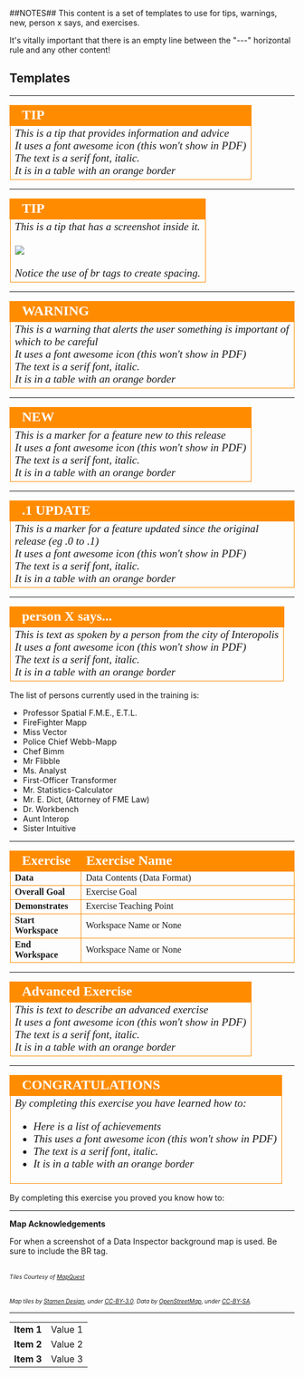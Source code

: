 ##NOTES##
This content is a set of templates to use for tips, warnings, new, person x says, and exercises.

It's vitally important that there is an empty line between the "---" horizontal rule and any other content!



## Templates ##

---

<!--Tip Section--> 

<table style="border-spacing: 0px">
<tr>
<td style="vertical-align:middle;background-color:darkorange;border: 2px solid darkorange">
<i class="fa fa-info-circle fa-lg fa-pull-left fa-fw" style="color:white;padding-right: 12px;vertical-align:text-top"></i>
<span style="color:white;font-size:x-large;font-weight: bold;font-family:serif">TIP</span>
</td>
</tr>

<tr>
<td style="border: 1px solid darkorange">
<span style="font-family:serif; font-style:italic; font-size:larger">
This is a tip that provides information and advice
<br>It uses a font awesome icon (this won't show in PDF)
<br>The text is a serif font, italic.
<br>It is in a table with an orange border
</span>
</td>
</tr>
</table>

---

<!--Tip Section--> 

<table style="border-spacing: 0px">
<tr>
<td style="vertical-align:middle;background-color:darkorange;border: 2px solid darkorange">
<i class="fa fa-info-circle fa-lg fa-pull-left fa-fw" style="color:white;padding-right: 12px;vertical-align:text-top"></i>
<span style="color:white;font-size:x-large;font-weight: bold;font-family:serif">TIP</span>
</td>
</tr>

<tr>
<td style="border: 1px solid darkorange">
<span style="font-family:serif; font-style:italic; font-size:larger">
This is a tip that has a screenshot inside it.
<br><br><img src="./DesktopBasic1Basics/Images/Img1.07.WorkbenchInterfaceMenuToolbar.png">
<br><br>Notice the use of br tags to create spacing.
</span>
</td>
</tr>
</table>

---

<!--Warning Section--> 

<table style="border-spacing: 0px">
<tr>
<td style="vertical-align:middle;background-color:darkorange;border: 2px solid darkorange">
<i class="fa fa-exclamation-triangle fa-lg fa-pull-left fa-fw" style="color:white;padding-right: 12px;vertical-align:text-top"></i>
<span style="color:white;font-size:x-large;font-weight: bold;font-family:serif">WARNING</span>
</td>
</tr>

<tr>
<td style="border: 1px solid darkorange">
<span style="font-family:serif; font-style:italic; font-size:larger">
This is a warning that alerts the user something is important of which to be careful
<br>It uses a font awesome icon (this won't show in PDF)
<br>The text is a serif font, italic.
<br>It is in a table with an orange border
</span>
</td>
</tr>
</table>

---

<!--New Section--> 

<table style="border-spacing: 0px">
<tr>
<td style="vertical-align:middle;background-color:darkorange;border: 2px solid darkorange">
<i class="fa fa-bolt fa-lg fa-pull-left fa-fw" style="color:white;padding-right: 12px;vertical-align:text-top"></i>
<span style="color:white;font-size:x-large;font-weight: bold;font-family:serif">NEW</span>
</td>
</tr>

<tr>
<td style="border: 1px solid darkorange">
<span style="font-family:serif; font-style:italic; font-size:larger">
This is a marker for a feature new to this release
<br>It uses a font awesome icon (this won't show in PDF)
<br>The text is a serif font, italic.
<br>It is in a table with an orange border
</span>
</td>
</tr>
</table>

---

<!--Updated Section--> 

<table style="border-spacing: 0px">
<tr>
<td style="vertical-align:middle;background-color:darkorange;border: 2px solid darkorange">
<i class="fa fa-bolt fa-lg fa-pull-left fa-fw" style="color:white;padding-right: 12px;vertical-align:text-top"></i>
<span style="color:white;font-size:x-large;font-weight: bold;font-family:serif">.1 UPDATE</span>
</td>
</tr>

<tr>
<td style="border: 1px solid darkorange">
<span style="font-family:serif; font-style:italic; font-size:larger">
This is a marker for a feature updated since the original release (eg .0 to .1)
<br>It uses a font awesome icon (this won't show in PDF)
<br>The text is a serif font, italic.
<br>It is in a table with an orange border
</span>
</td>
</tr>
</table>

---

<!--Person X Says Section-->

<table style="border-spacing: 0px">
<tr>
<td style="vertical-align:middle;background-color:darkorange;border: 2px solid darkorange">
<i class="fa fa-quote-left fa-lg fa-pull-left fa-fw" style="color:white;padding-right: 12px;vertical-align:text-top"></i>
<span style="color:white;font-size:x-large;font-weight: bold;font-family:serif">person X says...</span>
</td>
</tr>

<tr>
<td style="border: 1px solid darkorange">
<span style="font-family:serif; font-style:italic; font-size:larger">
This is text as spoken by a person from the city of Interopolis
<br>It uses a font awesome icon (this won't show in PDF)
<br>The text is a serif font, italic.
<br>It is in a table with an orange border
</span>
</td>
</tr>
</table>

The list of persons currently used in the training is:

- Professor Spatial F.M.E., E.T.L.
- FireFighter Mapp
- Miss Vector
- Police Chief Webb-Mapp
- Chef Bimm
- Mr Flibble
- Ms. Analyst
- First-Officer Transformer
- Mr. Statistics-Calculator
- Mr. E. Dict, (Attorney of FME Law)
- Dr. Workbench
- Aunt Interop
- Sister Intuitive

---

<!--Exercise Section-->

<table style="border-spacing: 0px;border-collapse: collapse;font-family:serif">
<tr>
<td width=25% style="vertical-align:middle;background-color:darkorange;border: 2px solid darkorange">
<i class="fa fa-cogs fa-lg fa-pull-left fa-fw" style="color:white;padding-right: 12px;vertical-align:text-top"></i>
<span style="color:white;font-size:x-large;font-weight: bold">Exercise</span>
</td>
<td style="border: 2px solid darkorange;background-color:darkorange;color:white">
<span style="color:white;font-size:x-large;font-weight: bold">Exercise Name</span>
</td>
</tr>

<tr>
<td style="border: 1px solid darkorange; font-weight: bold">Data</td>
<td style="border: 1px solid darkorange">Data Contents (Data Format)</td>
</tr>

<tr>
<td style="border: 1px solid darkorange; font-weight: bold">Overall Goal</td>
<td style="border: 1px solid darkorange">Exercise Goal</td>
</tr>

<tr>
<td style="border: 1px solid darkorange; font-weight: bold">Demonstrates</td>
<td style="border: 1px solid darkorange">Exercise Teaching Point</td>
</tr>

<tr>
<td style="border: 1px solid darkorange; font-weight: bold">Start Workspace</td>
<td style="border: 1px solid darkorange">Workspace Name or None</td>
</tr>

<tr>
<td style="border: 1px solid darkorange; font-weight: bold">End Workspace</td>
<td style="border: 1px solid darkorange">Workspace Name or None</td>
</tr>

</table>

---

<!--Advanced Exercise Section-->

<table style="border-spacing: 0px">
<tr>
<td style="vertical-align:middle;background-color:darkorange;border: 2px solid darkorange">
<i class="fa fa-cogs fa-lg fa-pull-left fa-fw" style="color:white;padding-right: 12px;vertical-align:text-top"></i>
<span style="color:white;font-size:x-large;font-weight: bold;font-family:serif">Advanced Exercise</span>
</td>
</tr>

<tr>
<td style="border: 1px solid darkorange">
<span style="font-family:serif; font-style:italic; font-size:larger">
This is text to describe an advanced exercise
<br>It uses a font awesome icon (this won't show in PDF)
<br>The text is a serif font, italic.
<br>It is in a table with an orange border
</span>
</td>
</tr>
</table>

---

<!--Exercise Congratulations Section--> 

<table style="border-spacing: 0px">
<tr>
<td style="vertical-align:middle;background-color:darkorange;border: 2px solid darkorange">
<i class="fa fa-thumbs-o-up fa-lg fa-pull-left fa-fw" style="color:white;padding-right: 12px;vertical-align:text-top"></i>
<span style="color:white;font-size:x-large;font-weight: bold;font-family:serif">CONGRATULATIONS</span>
</td>
</tr>

<tr>
<td style="border: 1px solid darkorange">
<span style="font-family:serif; font-style:italic; font-size:larger">
By completing this exercise you have learned how to:
<br>
<ul><li>Here is a list of achievements</li>
<li>This uses a font awesome icon (this won't show in PDF)</li>
<li>The text is a serif font, italic.</li>
<li>It is in a table with an orange border</li></ul>
</span>
</td>
</tr>
</table>


<!--Alternative message for end-of-chapter exercise:-->

By completing this exercise you proved you know how to:

---

<!--Map Acknowledgement Section--> 

**Map Acknowledgements**

For when a screenshot of a Data Inspector background map is used. Be sure to include the BR tag.

<br><span style="font-style:italic;font-size:x-small">Tiles Courtesy of <a href="http://www.mapquest.com/">MapQuest</a></span> 

<br><span style="font-style:italic;font-size:x-small">Map tiles by <a href="http://stamen.com">Stamen Design</a>, under <a href="http://creativecommons.org/licenses/by/3.0">CC-BY-3.0</a>. Data by <a href="http://openstreetmap.org">OpenStreetMap</a>, under <a href="http://creativecommons.org/licenses/by-sa/3.0">CC-BY-SA</a>.

---

<!--Example of Table-->
<table style="border: 0px">

<tr>
<td style="font-weight: bold">Item 1</td>
<td style="">Value 1</td>
</tr>

<tr>
<td style="font-weight: bold">Item 2</td>
<td style="">Value 2</td>

</tr>

<tr>
<td style="font-weight: bold">Item 3</td>
<td style="">Value 3</td>
</tr>

</table>

